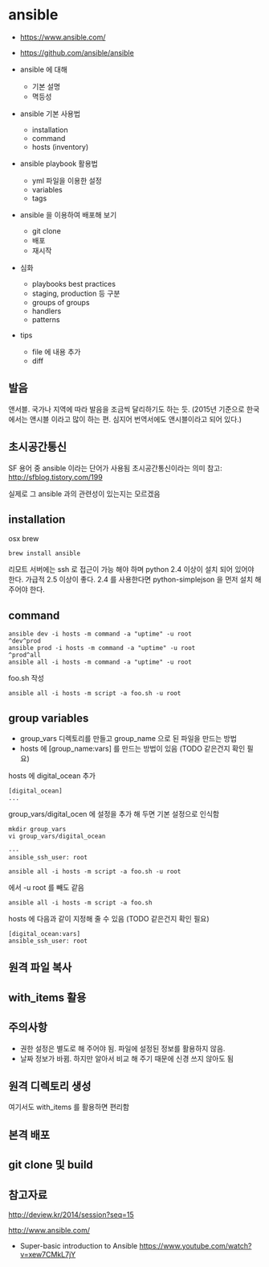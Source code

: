 # ansible

* https://www.ansible.com/
* https://github.com/ansible/ansible


* ansible 에 대해
  * 기본 설명
  * 멱등성
* ansible 기본 사용법
  * installation
  * command
  * hosts (inventory)
* ansible playbook 활용법
  * yml 파일을 이용한 설정
  * variables
  * tags
* ansible 을 이용하여 배포해 보기
  * git clone
  * 배포
  * 재시작
* 심화
  * playbooks best practices
  * staging, production 등 구분
  * groups of groups
  * handlers
  * patterns
* tips
  * file 에 내용 추가
  * diff


## 발음
앤서블. 국가나 지역에 따라 발음을 조금씩 달리하기도 하는 듯. (2015년 기준으로 한국에서는 앤시블 이라고 많이 하는 편. 심지어 번역서에도 앤시블이라고 되어 있다.)

## 초시공간통신
SF 용어 중 ansible 이라는 단어가 사용됨 초시공간통신이라는 의미
참고: http://sfblog.tistory.com/199

실제로 그 ansible 과의 관련성이 있는지는 모르겠음


## installation
osx brew
```
brew install ansible
```

리모트 서버에는 ssh 로 접근이 가능 해야 하며 python 2.4 이상이 설치 되어 있어야 한다. 가급적 2.5 이상이 좋다. 2.4 를 사용한다면 python-simplejson 을 먼저 설치 해 주어야 한다.

## command
```
ansible dev -i hosts -m command -a "uptime" -u root
^dev^prod
ansible prod -i hosts -m command -a "uptime" -u root
^prod^all
ansible all -i hosts -m command -a "uptime" -u root
```

foo.sh 작성
```
ansible all -i hosts -m script -a foo.sh -u root
```

## group variables
* group_vars 디렉토리를 만들고 group_name 으로 된 파일을 만드는 방법
* hosts 에 [group_name:vars] 를 만드는 방법이 있음 (TODO 같은건지 확인 필요)

hosts 에 digital_ocean 추가

```
[digital_ocean]
...
```

group_vars/digital_ocen 에 설정을 추가 해 두면 기본 설정으로 인식함
```
mkdir group_vars
vi group_vars/digital_ocean
```

```
---
ansible_ssh_user: root
```

```
ansible all -i hosts -m script -a foo.sh -u root
```

에서 -u root 를 빼도 같음

```
ansible all -i hosts -m script -a foo.sh
```

hosts 에 다음과 같이 지정해 줄 수 있음 (TODO 같은건지 확인 필요)
```
[digital_ocean:vars]
ansible_ssh_user: root
```

## 원격 파일 복사

## with_items 활용

## 주의사항
* 권한 설정은 별도로 해 주어야 됨. 파일에 설정된 정보를 활용하지 않음.
* 날짜 정보가 바뀜. 하지만 알아서 비교 해 주기 때문에 신경 쓰지 않아도 됨

## 원격 디렉토리 생성
여기서도 with_items 를 활용하면 편리함

## 본격 배포

## git clone 및 build

## 참고자료
http://deview.kr/2014/session?seq=15

http://www.ansible.com/

* Super-basic introduction to Ansible
https://www.youtube.com/watch?v=xew7CMkL7jY